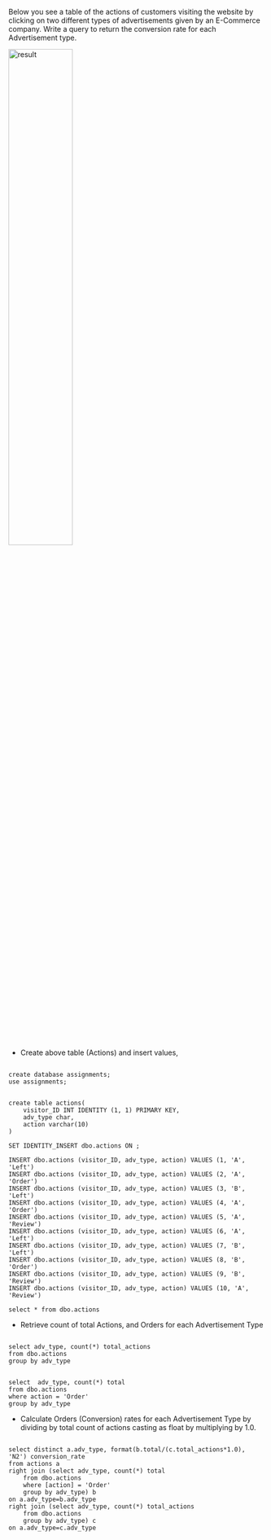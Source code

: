 
Below you see a table of the actions of customers visiting the website by clicking on two different types of advertisements given by an E-Commerce company. Write a query to return the conversion rate for each Advertisement type.

<img src=https://github.com/iremben/SQL-Assignments-Exercises/blob/main/Assignment-3/database.png alt='result' width='50%'>

*	Create above table (Actions) and insert values,

<pre><code>
create database assignments;
use assignments;


create table actions(
	visitor_ID INT IDENTITY (1, 1) PRIMARY KEY,
	adv_type char,
	action varchar(10)
)

SET IDENTITY_INSERT dbo.actions ON ;

INSERT dbo.actions (visitor_ID, adv_type, action) VALUES (1, 'A', 'Left')
INSERT dbo.actions (visitor_ID, adv_type, action) VALUES (2, 'A', 'Order')
INSERT dbo.actions (visitor_ID, adv_type, action) VALUES (3, 'B', 'Left')
INSERT dbo.actions (visitor_ID, adv_type, action) VALUES (4, 'A', 'Order')
INSERT dbo.actions (visitor_ID, adv_type, action) VALUES (5, 'A', 'Review')
INSERT dbo.actions (visitor_ID, adv_type, action) VALUES (6, 'A', 'Left')
INSERT dbo.actions (visitor_ID, adv_type, action) VALUES (7, 'B', 'Left')
INSERT dbo.actions (visitor_ID, adv_type, action) VALUES (8, 'B', 'Order')
INSERT dbo.actions (visitor_ID, adv_type, action) VALUES (9, 'B', 'Review')
INSERT dbo.actions (visitor_ID, adv_type, action) VALUES (10, 'A', 'Review')

select * from dbo.actions
</code></pre>
*	Retrieve count of total Actions, and Orders for each Advertisement Type
<pre><code>
select adv_type, count(*) total_actions
from dbo.actions
group by adv_type


select  adv_type, count(*) total
from dbo.actions
where action = 'Order'
group by adv_type
</code></pre>
* Calculate Orders (Conversion) rates for each Advertisement Type by dividing by total count of actions casting as float by multiplying by 1.0.


<pre><code>
select distinct a.adv_type, format(b.total/(c.total_actions*1.0), 'N2') conversion_rate
from actions a
right join (select adv_type, count(*) total
	from dbo.actions
	where [action] = 'Order'
	group by adv_type) b
on a.adv_type=b.adv_type
right join (select adv_type, count(*) total_actions
	from dbo.actions
	group by adv_type) c
on a.adv_type=c.adv_type
</code></pre>
